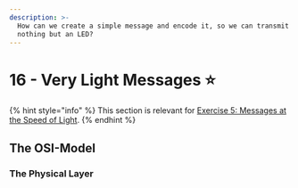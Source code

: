 ```yaml
---
description: >-
  How can we create a simple message and encode it, so we can transmit it using
  nothing but an LED?
---
```


# 16 - Very Light Messages ⭐

{% hint style="info" %}
This section is relevant for [Exercise 5: Messages at the Speed of Light](https://github.com/winf-hsos/lifi-exercises/raw/main/exercises/05\_exercise\_messages\_speed\_of\_light.pdf).
{% endhint %}

## The OSI-Model

### The Physical Layer
